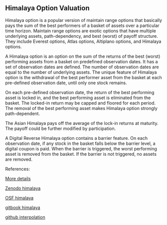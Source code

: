 ## Himalaya Option Valuation

Himalaya option is a popular version of maintain range options that basically pays the sum of the best performers of a basket of assets over a particular time horizon. Maintain range options are exotic options that have multiple underlying assets, path-dependency, and best (worst) of payoff structure. They include Everest options, Atlas options, Altiplano options, and Himalaya options. 

A Himalaya option is an option on the sum of the returns of the best (worst) performing assets from a basket on predefined observation dates. It has a set of observation dates are defined. The number of observation dates are equal to the number of underlying assets. The unique feature of Himalaya option is the withdrawal of the best performer asset from the basket at each pre-defined observation date, until only one stock remains.

On each pre-defined observation date, the return of the best performing asset is locked in, and the best performing asset is eliminated from the basket. The locked-in return may be capped and floored for each period. The removal of the best performing asset makes Himalaya option strongly path-dependent.

The Asian Himalaya pays off the average of the lock-in returns at maturity. The payoff could be further modified by participation.

A Digital Reverse Himalaya option contains a barrier feature. On each observation date, if any stock in the basket falls below the barrier level, a digital coupon is paid. When the barrier is triggered, the worst performing asset is removed from the basket. If the barrier is not triggered, no assets are removed.



References:
   
[More details](./EqHimalaya-25.pdf)   
   
[Zenodo himalaya](https://zenodo.org/record/6480393)
     
[OSF himalaya](https://osf.io/3hf9y/download)

[gitbook himalaya](https://davidlee1203.gitbook.io/himalaya-option/)

[github interpolation](https://github.com/timxiao1203/InterpolationAnalytics)
